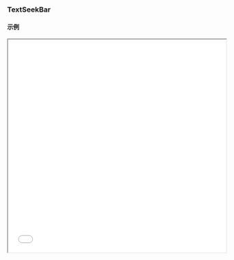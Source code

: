 ### TextSeekBar

#### 示例

<iframe height=498 width=510 src="./use_screen.mov">



#### 1.使用

```xml
    <com.tson.text.seekbar.TextSeekBar
        android:id="@+id/seekbar"
        android:layout_width="match_parent"
        android:layout_height="30dp"
        android:layout_margin="10dp"
        app:progress="20"
        app:thumbHeight="20dp"
        app:thumbOffset="2dp"
        app:thumbText="thumbText"
        app:thumbType="round"
        app:thumbWidth="60dp" />
```



#### 2.参数说明

| 自定义属性                  | 说明                                                         |
| --------------------------- | ------------------------------------------------------------ |
| thumbText                   | thumbText的文本内容，代码中可通过setPercent修改              |
| thumbTextSize               | thumbText的字体大小                                          |
| thumbTextColor              | thumbText订单字体颜色                                        |
| prospectProgressBarHeight   | 前景进度条高度                                               |
| prospectProgressBarColor    | 前景进度条颜色                                               |
| prospectProgressBarOffset   | 前景进度条触发偏移量，如：触碰前高度为10，触碰后高度变为10+该属性值 ，体现触摸反馈，设置为0，则无效果 |
| backgroundProgressBarHeight | 背景进度条高度                                               |
| backgroundProgressBarColor  | 背景进度条颜色                                               |
| backgroundProgressBarOffset | 背景进度条触发偏移量                                         |
| thumbBackgroundColor        | thumbBar的背景色                                             |
| thumbOffset                 | thumbBar的触发偏移量，和前景与背景不同，这个是当前高度减去当前偏移量 |
| thumbWidth                  | thumbBar的宽度，如果不设置，则宽度基于thumbText动态生成 ，如果也没设置thumbText，则thumbBar根据thumbType显示为正方形或圆形 |
| thumbHeight                 | thumbBar的高度，不设置，默认为当前TextSeekBar的高度          |
| thumbType                   | thumbBar形状类型，当前支持square 矩形 和round 圆形           |
| progress                    | 设置默认进度                                                 |



#### 3.方法介绍

- 进度回调

```kotlin
seekbar.addOnChangeListener(object : SeekBarViewOnChangeListener {
            override fun touch(percent: Float, eventType: Int) {
                when (eventType) {
                    UP -> { // 手指触发抬起
                    }
                    MOVE -> { // 进度变更 or 手指滑动
                    }
                    DOWN -> { // 手指暗笑
                    }
                }
            }
        })
```

- 更新文本和进度

```kotlin
seekbar.setPercent("float 类型进度，0~1") // 该方法的文本内容沿用上一次设置的，如果从来没设置过，则显示空

seekbar.setPercent("float 类型进度，0~1",”需要显示的内容“)
```

- 禁用与启用

```kotlin
seekbar.isEnable = true  // 是否禁用，如果 为 true 禁用， false 不禁用，默认 false
```


